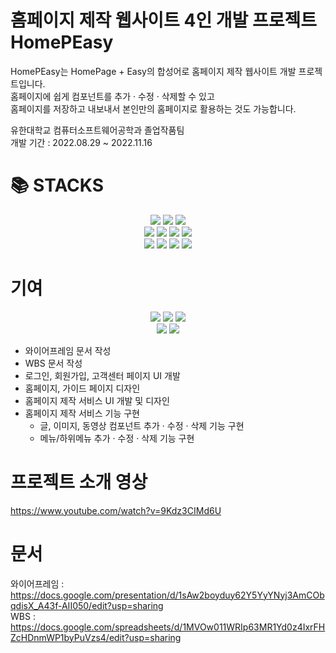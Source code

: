 # 홈페이지 제작 웹사이트 4인 개발 프로젝트 HomePEasy
HomePEasy는 HomePage + Easy의 합성어로 홈페이지 제작 웹사이트 개발 프로젝트입니다.  
홈페이지에 쉽게 컴포넌트를 추가 · 수정 · 삭제할 수 있고  
홈페이지를 저장하고 내보내서 본인만의 홈페이지로 활용하는 것도 가능합니다.

유한대학교 컴퓨터소프트웨어공학과 졸업작품팀  
개발 기간 : 2022.08.29 ~ 2022.11.16

<div><h1>📚 STACKS</h1></div>
<div align=center> 
  <img src="https://img.shields.io/badge/html5-E34F26?style=for-the-badge&logo=html5&logoColor=white"> 
  <img src="https://img.shields.io/badge/css-1572B6?style=for-the-badge&logo=css3&logoColor=white">
  <img src="https://img.shields.io/badge/bootstrap-7952B3?style=for-the-badge&logo=bootstrap&logoColor=white">
  <br>
  
  <img src="https://img.shields.io/badge/javascript-F7DF1E?style=for-the-badge&logo=javascript&logoColor=black">
  <img src="https://img.shields.io/badge/react-61DAFB?style=for-the-badge&logo=react&logoColor=black">
  <img src="https://img.shields.io/badge/java-007396?style=for-the-badge&logo=java&logoColor=white">
  <img src="https://img.shields.io/badge/spring-6DB33F?style=for-the-badge&logo=spring&logoColor=white"> 
  <br>
  
  <img src="https://img.shields.io/badge/Visual Studio Code-007ACC?style=for-the-badge&logo=Visual Studio Code&logoColor=white"/>
  <img src="https://img.shields.io/badge/eclipse-2C2255?style=for-the-badge&logo=eclipse&logoColor=white">
  <img src="https://img.shields.io/badge/mysql-4479A1?style=for-the-badge&logo=mysql&logoColor=white"> 
  <img src="https://img.shields.io/badge/amazonaws-232F3E?style=for-the-badge&logo=amazonaws&logoColor=white"> 
  <br>
</div>

# 기여
<div align=center>
  <img src="https://img.shields.io/badge/html5-E34F26?style=for-the-badge&logo=html5&logoColor=white"> 
  <img src="https://img.shields.io/badge/css-1572B6?style=for-the-badge&logo=css3&logoColor=white">
  <img src="https://img.shields.io/badge/javascript-F7DF1E?style=for-the-badge&logo=javascript&logoColor=black">
  <br>

  <img src="https://img.shields.io/badge/react-61DAFB?style=for-the-badge&logo=react&logoColor=black">
  <img src="https://img.shields.io/badge/Visual Studio Code-007ACC?style=for-the-badge&logo=Visual Studio Code&logoColor=white"/>
</div>

- 와이어프레임 문서 작성
- WBS 문서 작성
- 로그인, 회원가입, 고객센터 페이지 UI 개발
- 홈페이지, 가이드 페이지 디자인
- 홈페이지 제작 서비스 UI 개발 및 디자인
- 홈페이지 제작 서비스 기능 구현
  - 글, 이미지, 동영상 컴포넌트 추가 · 수정 · 삭제 기능 구현
  - 메뉴/하위메뉴 추가 · 수정 · 삭제 기능 구현

# 프로젝트 소개 영상
https://www.youtube.com/watch?v=9Kdz3CIMd6U

# 문서
와이어프레임 : https://docs.google.com/presentation/d/1sAw2boyduy62Y5YyYNyj3AmCObqdisX_A43f-AII050/edit?usp=sharing  
WBS : https://docs.google.com/spreadsheets/d/1MVOw011WRIp63MR1Yd0z4IxrFHZcHDnmWP1byPuVzs4/edit?usp=sharing  
